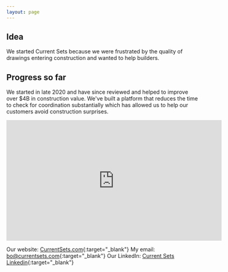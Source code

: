 ```yaml
---
layout: page
---
```

## Idea
We started Current Sets because we were frustrated by the quality of drawings entering construction and wanted to help builders.

## Progress so far
We started in late 2020 and have since reviewed and helped to improve over $4B in construction value. We've built a platform that reduces the time to check for coordination substantially which has allowed us to help our customers avoid construction surprises.

<iframe width="560" height="315" src="https://www.youtube.com/embed/wLwdfaJvHSo" title="YouTube video player" frameborder="0" allow="accelerometer; clipboard-write; encrypted-media; gyroscope; picture-in-picture; web-share" allowfullscreen align="center"></iframe>


Our website: [CurrentSets.com](https://currentsets.com/){:target="_blank"}
My email: [bo@currentsets.com](mailto:bo@currentsets.com){:target="_blank"}
Our LinkedIn: [Current Sets Linkedin](https://www.linkedin.com/company/currentsets/){:target="_blank"}
